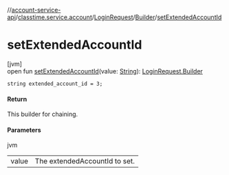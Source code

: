 //[account-service-api](../../../../index.md)/[classtime.service.account](../../index.md)/[LoginRequest](../index.md)/[Builder](index.md)/[setExtendedAccountId](set-extended-account-id.md)

# setExtendedAccountId

[jvm]\
open fun [setExtendedAccountId](set-extended-account-id.md)(value: [String](https://docs.oracle.com/javase/8/docs/api/java/lang/String.html)): [LoginRequest.Builder](index.md)

`string extended_account_id = 3;`

#### Return

This builder for chaining.

#### Parameters

jvm

| | |
|---|---|
| value | The extendedAccountId to set. |
